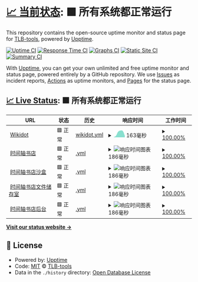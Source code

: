 # [📈 当前状态](https://TLB-Upptime.github.io/tlb-upptime.github.io): <!--live status--> **🟩 所有系统都正常运行**

This repository contains the open-source uptime monitor and status page for [TLB-tools](https://TLB-Upptime.github.io/tlb-upptime.github.io), powered by [Upptime](https://github.com/upptime/upptime).

[![Uptime CI](https://github.com/TLB-Upptime/tlb-upptime.github.io/workflows/Uptime%20CI/badge.svg)](https://github.com/TLB-Upptime/tlb-upptime.github.io/actions?query=workflow%3A%22Uptime+CI%22)
[![Response Time CI](https://github.com/TLB-Upptime/tlb-upptime.github.io/workflows/Response%20Time%20CI/badge.svg)](https://github.com/TLB-Upptime/tlb-upptime.github.io/actions?query=workflow%3A%22Response+Time+CI%22)
[![Graphs CI](https://github.com/TLB-Upptime/tlb-upptime.github.io/workflows/Graphs%20CI/badge.svg)](https://github.com/TLB-Upptime/tlb-upptime.github.io/actions?query=workflow%3A%22Graphs+CI%22)
[![Static Site CI](https://github.com/TLB-Upptime/tlb-upptime.github.io/workflows/Static%20Site%20CI/badge.svg)](https://github.com/TLB-Upptime/tlb-upptime.github.io/actions?query=workflow%3A%22Static+Site+CI%22)
[![Summary CI](https://github.com/TLB-Upptime/tlb-upptime.github.io/workflows/Summary%20CI/badge.svg)](https://github.com/TLB-Upptime/tlb-upptime.github.io/actions?query=workflow%3A%22Summary+CI%22)

With [Upptime](https://upptime.js.org), you can get your own unlimited and free uptime monitor and status page, powered entirely by a GitHub repository. We use [Issues](https://github.com/TLB-Upptime/tlb-upptime.github.io/issues) as incident reports, [Actions](https://github.com/TLB-Upptime/tlb-upptime.github.io/actions) as uptime monitors, and [Pages](https://TLB-Upptime.github.io/tlb-upptime.github.io) for the status page.

## [📈 Live Status](https://demo.upptime.js.org): <!--live status--> **🟩 所有系统都正常运行**

<!--start: status pages-->
<!-- This summary is generated by Upptime (https://github.com/upptime/upptime) -->
<!-- Do not edit this manually, your changes will be overwritten -->
<!-- prettier-ignore -->
| URL | 状态 | 历史 | 响应时间 | 工作时间 |
| --- | ------ | ------- | ------------- | ------ |
| <img alt="" src="https://icons.duckduckgo.com/ip3/www.wikidot.com.ico" height="13"> [Wikidot](https://www.wikidot.com) | 🟩 正常 | [wikidot.yml](https://github.com/TLB-Upptime/tlb-upptime.github.io/commits/HEAD/history/wikidot.yml) | <details><summary><img alt="响应时间图表" src="./graphs/wikidot/response-time-week.png" height="20"> 163毫秒</summary><br><a href="https://tlb-upptime.github.io/history/wikidot"><img alt="响应时间 163" src="https://img.shields.io/endpoint?url=https%3A%2F%2Fraw.githubusercontent.com%2FTLB-Upptime%2Ftlb-upptime.github.io%2FHEAD%2Fapi%2Fwikidot%2Fresponse-time.json"></a><br><a href="https://tlb-upptime.github.io/history/wikidot"><img alt="24小时响应时间 163" src="https://img.shields.io/endpoint?url=https%3A%2F%2Fraw.githubusercontent.com%2FTLB-Upptime%2Ftlb-upptime.github.io%2FHEAD%2Fapi%2Fwikidot%2Fresponse-time-day.json"></a><br><a href="https://tlb-upptime.github.io/history/wikidot"><img alt="7天响应时间 163" src="https://img.shields.io/endpoint?url=https%3A%2F%2Fraw.githubusercontent.com%2FTLB-Upptime%2Ftlb-upptime.github.io%2FHEAD%2Fapi%2Fwikidot%2Fresponse-time-week.json"></a><br><a href="https://tlb-upptime.github.io/history/wikidot"><img alt="30天响应时间 163" src="https://img.shields.io/endpoint?url=https%3A%2F%2Fraw.githubusercontent.com%2FTLB-Upptime%2Ftlb-upptime.github.io%2FHEAD%2Fapi%2Fwikidot%2Fresponse-time-month.json"></a><br><a href="https://tlb-upptime.github.io/history/wikidot"><img alt="1年响应时间 163" src="https://img.shields.io/endpoint?url=https%3A%2F%2Fraw.githubusercontent.com%2FTLB-Upptime%2Ftlb-upptime.github.io%2FHEAD%2Fapi%2Fwikidot%2Fresponse-time-year.json"></a></details> | <details><summary><a href="https://tlb-upptime.github.io/history/wikidot">100.00%</a></summary><a href="https://tlb-upptime.github.io/history/wikidot"><img alt="工作时间 100.00%" src="https://img.shields.io/endpoint?url=https%3A%2F%2Fraw.githubusercontent.com%2FTLB-Upptime%2Ftlb-upptime.github.io%2FHEAD%2Fapi%2Fwikidot%2Fuptime.json"></a><br><a href="https://tlb-upptime.github.io/history/wikidot"><img alt="24小时运行时间 100.00%" src="https://img.shields.io/endpoint?url=https%3A%2F%2Fraw.githubusercontent.com%2FTLB-Upptime%2Ftlb-upptime.github.io%2FHEAD%2Fapi%2Fwikidot%2Fuptime-day.json"></a><br><a href="https://tlb-upptime.github.io/history/wikidot"><img alt="7天的运行时间 100.00%" src="https://img.shields.io/endpoint?url=https%3A%2F%2Fraw.githubusercontent.com%2FTLB-Upptime%2Ftlb-upptime.github.io%2FHEAD%2Fapi%2Fwikidot%2Fuptime-week.json"></a><br><a href="https://tlb-upptime.github.io/history/wikidot"><img alt="30天运行时间 100.00%" src="https://img.shields.io/endpoint?url=https%3A%2F%2Fraw.githubusercontent.com%2FTLB-Upptime%2Ftlb-upptime.github.io%2FHEAD%2Fapi%2Fwikidot%2Fuptime-month.json"></a><br><a href="https://tlb-upptime.github.io/history/wikidot"><img alt="1年运行时间 100.00%" src="https://img.shields.io/endpoint?url=https%3A%2F%2Fraw.githubusercontent.com%2FTLB-Upptime%2Ftlb-upptime.github.io%2FHEAD%2Fapi%2Fwikidot%2Fuptime-year.json"></a></details>
| <img alt="" src="https://icons.duckduckgo.com/ip3/timeline-bookstore.wikidot.com.ico" height="13"> [时间轴书店](https://timeline-bookstore.wikidot.com) | 🟩 正常 | [.yml](https://github.com/TLB-Upptime/tlb-upptime.github.io/commits/HEAD/history/.yml) | <details><summary><img alt="响应时间图表" src="./graphs//response-time-week.png" height="20"> 186毫秒</summary><br><a href="https://tlb-upptime.github.io/history/"><img alt="响应时间 186" src="https://img.shields.io/endpoint?url=https%3A%2F%2Fraw.githubusercontent.com%2FTLB-Upptime%2Ftlb-upptime.github.io%2FHEAD%2Fapi%2F%2Fresponse-time.json"></a><br><a href="https://tlb-upptime.github.io/history/"><img alt="24小时响应时间 186" src="https://img.shields.io/endpoint?url=https%3A%2F%2Fraw.githubusercontent.com%2FTLB-Upptime%2Ftlb-upptime.github.io%2FHEAD%2Fapi%2F%2Fresponse-time-day.json"></a><br><a href="https://tlb-upptime.github.io/history/"><img alt="7天响应时间 186" src="https://img.shields.io/endpoint?url=https%3A%2F%2Fraw.githubusercontent.com%2FTLB-Upptime%2Ftlb-upptime.github.io%2FHEAD%2Fapi%2F%2Fresponse-time-week.json"></a><br><a href="https://tlb-upptime.github.io/history/"><img alt="30天响应时间 186" src="https://img.shields.io/endpoint?url=https%3A%2F%2Fraw.githubusercontent.com%2FTLB-Upptime%2Ftlb-upptime.github.io%2FHEAD%2Fapi%2F%2Fresponse-time-month.json"></a><br><a href="https://tlb-upptime.github.io/history/"><img alt="1年响应时间 186" src="https://img.shields.io/endpoint?url=https%3A%2F%2Fraw.githubusercontent.com%2FTLB-Upptime%2Ftlb-upptime.github.io%2FHEAD%2Fapi%2F%2Fresponse-time-year.json"></a></details> | <details><summary><a href="https://tlb-upptime.github.io/history/">100.00%</a></summary><a href="https://tlb-upptime.github.io/history/"><img alt="工作时间 100.00%" src="https://img.shields.io/endpoint?url=https%3A%2F%2Fraw.githubusercontent.com%2FTLB-Upptime%2Ftlb-upptime.github.io%2FHEAD%2Fapi%2F%2Fuptime.json"></a><br><a href="https://tlb-upptime.github.io/history/"><img alt="24小时运行时间 100.00%" src="https://img.shields.io/endpoint?url=https%3A%2F%2Fraw.githubusercontent.com%2FTLB-Upptime%2Ftlb-upptime.github.io%2FHEAD%2Fapi%2F%2Fuptime-day.json"></a><br><a href="https://tlb-upptime.github.io/history/"><img alt="7天的运行时间 100.00%" src="https://img.shields.io/endpoint?url=https%3A%2F%2Fraw.githubusercontent.com%2FTLB-Upptime%2Ftlb-upptime.github.io%2FHEAD%2Fapi%2F%2Fuptime-week.json"></a><br><a href="https://tlb-upptime.github.io/history/"><img alt="30天运行时间 100.00%" src="https://img.shields.io/endpoint?url=https%3A%2F%2Fraw.githubusercontent.com%2FTLB-Upptime%2Ftlb-upptime.github.io%2FHEAD%2Fapi%2F%2Fuptime-month.json"></a><br><a href="https://tlb-upptime.github.io/history/"><img alt="1年运行时间 100.00%" src="https://img.shields.io/endpoint?url=https%3A%2F%2Fraw.githubusercontent.com%2FTLB-Upptime%2Ftlb-upptime.github.io%2FHEAD%2Fapi%2F%2Fuptime-year.json"></a></details>
| <img alt="" src="https://icons.duckduckgo.com/ip3/tlb-sandbox.wikidot.com.ico" height="13"> [时间轴书店沙盒](http://tlb-sandbox.wikidot.com) | 🟩 正常 | [.yml](https://github.com/TLB-Upptime/tlb-upptime.github.io/commits/HEAD/history/.yml) | <details><summary><img alt="响应时间图表" src="./graphs//response-time-week.png" height="20"> 186毫秒</summary><br><a href="https://tlb-upptime.github.io/history/"><img alt="响应时间 186" src="https://img.shields.io/endpoint?url=https%3A%2F%2Fraw.githubusercontent.com%2FTLB-Upptime%2Ftlb-upptime.github.io%2FHEAD%2Fapi%2F%2Fresponse-time.json"></a><br><a href="https://tlb-upptime.github.io/history/"><img alt="24小时响应时间 186" src="https://img.shields.io/endpoint?url=https%3A%2F%2Fraw.githubusercontent.com%2FTLB-Upptime%2Ftlb-upptime.github.io%2FHEAD%2Fapi%2F%2Fresponse-time-day.json"></a><br><a href="https://tlb-upptime.github.io/history/"><img alt="7天响应时间 186" src="https://img.shields.io/endpoint?url=https%3A%2F%2Fraw.githubusercontent.com%2FTLB-Upptime%2Ftlb-upptime.github.io%2FHEAD%2Fapi%2F%2Fresponse-time-week.json"></a><br><a href="https://tlb-upptime.github.io/history/"><img alt="30天响应时间 186" src="https://img.shields.io/endpoint?url=https%3A%2F%2Fraw.githubusercontent.com%2FTLB-Upptime%2Ftlb-upptime.github.io%2FHEAD%2Fapi%2F%2Fresponse-time-month.json"></a><br><a href="https://tlb-upptime.github.io/history/"><img alt="1年响应时间 186" src="https://img.shields.io/endpoint?url=https%3A%2F%2Fraw.githubusercontent.com%2FTLB-Upptime%2Ftlb-upptime.github.io%2FHEAD%2Fapi%2F%2Fresponse-time-year.json"></a></details> | <details><summary><a href="https://tlb-upptime.github.io/history/">100.00%</a></summary><a href="https://tlb-upptime.github.io/history/"><img alt="工作时间 100.00%" src="https://img.shields.io/endpoint?url=https%3A%2F%2Fraw.githubusercontent.com%2FTLB-Upptime%2Ftlb-upptime.github.io%2FHEAD%2Fapi%2F%2Fuptime.json"></a><br><a href="https://tlb-upptime.github.io/history/"><img alt="24小时运行时间 100.00%" src="https://img.shields.io/endpoint?url=https%3A%2F%2Fraw.githubusercontent.com%2FTLB-Upptime%2Ftlb-upptime.github.io%2FHEAD%2Fapi%2F%2Fuptime-day.json"></a><br><a href="https://tlb-upptime.github.io/history/"><img alt="7天的运行时间 100.00%" src="https://img.shields.io/endpoint?url=https%3A%2F%2Fraw.githubusercontent.com%2FTLB-Upptime%2Ftlb-upptime.github.io%2FHEAD%2Fapi%2F%2Fuptime-week.json"></a><br><a href="https://tlb-upptime.github.io/history/"><img alt="30天运行时间 100.00%" src="https://img.shields.io/endpoint?url=https%3A%2F%2Fraw.githubusercontent.com%2FTLB-Upptime%2Ftlb-upptime.github.io%2FHEAD%2Fapi%2F%2Fuptime-month.json"></a><br><a href="https://tlb-upptime.github.io/history/"><img alt="1年运行时间 100.00%" src="https://img.shields.io/endpoint?url=https%3A%2F%2Fraw.githubusercontent.com%2FTLB-Upptime%2Ftlb-upptime.github.io%2FHEAD%2Fapi%2F%2Fuptime-year.json"></a></details>
| <img alt="" src="https://icons.duckduckgo.com/ip3/tlb-files.wikidot.com.ico" height="13"> [时间轴书店文件储存室](http://tlb-files.wikidot.com) | 🟩 正常 | [.yml](https://github.com/TLB-Upptime/tlb-upptime.github.io/commits/HEAD/history/.yml) | <details><summary><img alt="响应时间图表" src="./graphs//response-time-week.png" height="20"> 186毫秒</summary><br><a href="https://tlb-upptime.github.io/history/"><img alt="响应时间 186" src="https://img.shields.io/endpoint?url=https%3A%2F%2Fraw.githubusercontent.com%2FTLB-Upptime%2Ftlb-upptime.github.io%2FHEAD%2Fapi%2F%2Fresponse-time.json"></a><br><a href="https://tlb-upptime.github.io/history/"><img alt="24小时响应时间 186" src="https://img.shields.io/endpoint?url=https%3A%2F%2Fraw.githubusercontent.com%2FTLB-Upptime%2Ftlb-upptime.github.io%2FHEAD%2Fapi%2F%2Fresponse-time-day.json"></a><br><a href="https://tlb-upptime.github.io/history/"><img alt="7天响应时间 186" src="https://img.shields.io/endpoint?url=https%3A%2F%2Fraw.githubusercontent.com%2FTLB-Upptime%2Ftlb-upptime.github.io%2FHEAD%2Fapi%2F%2Fresponse-time-week.json"></a><br><a href="https://tlb-upptime.github.io/history/"><img alt="30天响应时间 186" src="https://img.shields.io/endpoint?url=https%3A%2F%2Fraw.githubusercontent.com%2FTLB-Upptime%2Ftlb-upptime.github.io%2FHEAD%2Fapi%2F%2Fresponse-time-month.json"></a><br><a href="https://tlb-upptime.github.io/history/"><img alt="1年响应时间 186" src="https://img.shields.io/endpoint?url=https%3A%2F%2Fraw.githubusercontent.com%2FTLB-Upptime%2Ftlb-upptime.github.io%2FHEAD%2Fapi%2F%2Fresponse-time-year.json"></a></details> | <details><summary><a href="https://tlb-upptime.github.io/history/">100.00%</a></summary><a href="https://tlb-upptime.github.io/history/"><img alt="工作时间 100.00%" src="https://img.shields.io/endpoint?url=https%3A%2F%2Fraw.githubusercontent.com%2FTLB-Upptime%2Ftlb-upptime.github.io%2FHEAD%2Fapi%2F%2Fuptime.json"></a><br><a href="https://tlb-upptime.github.io/history/"><img alt="24小时运行时间 100.00%" src="https://img.shields.io/endpoint?url=https%3A%2F%2Fraw.githubusercontent.com%2FTLB-Upptime%2Ftlb-upptime.github.io%2FHEAD%2Fapi%2F%2Fuptime-day.json"></a><br><a href="https://tlb-upptime.github.io/history/"><img alt="7天的运行时间 100.00%" src="https://img.shields.io/endpoint?url=https%3A%2F%2Fraw.githubusercontent.com%2FTLB-Upptime%2Ftlb-upptime.github.io%2FHEAD%2Fapi%2F%2Fuptime-week.json"></a><br><a href="https://tlb-upptime.github.io/history/"><img alt="30天运行时间 100.00%" src="https://img.shields.io/endpoint?url=https%3A%2F%2Fraw.githubusercontent.com%2FTLB-Upptime%2Ftlb-upptime.github.io%2FHEAD%2Fapi%2F%2Fuptime-month.json"></a><br><a href="https://tlb-upptime.github.io/history/"><img alt="1年运行时间 100.00%" src="https://img.shields.io/endpoint?url=https%3A%2F%2Fraw.githubusercontent.com%2FTLB-Upptime%2Ftlb-upptime.github.io%2FHEAD%2Fapi%2F%2Fuptime-year.json"></a></details>
| <img alt="" src="https://icons.duckduckgo.com/ip3/tlb-command.wikidot.com.ico" height="13"> [时间轴书店后台](http://tlb-command.wikidot.com) | 🟩 正常 | [.yml](https://github.com/TLB-Upptime/tlb-upptime.github.io/commits/HEAD/history/.yml) | <details><summary><img alt="响应时间图表" src="./graphs//response-time-week.png" height="20"> 186毫秒</summary><br><a href="https://tlb-upptime.github.io/history/"><img alt="响应时间 186" src="https://img.shields.io/endpoint?url=https%3A%2F%2Fraw.githubusercontent.com%2FTLB-Upptime%2Ftlb-upptime.github.io%2FHEAD%2Fapi%2F%2Fresponse-time.json"></a><br><a href="https://tlb-upptime.github.io/history/"><img alt="24小时响应时间 186" src="https://img.shields.io/endpoint?url=https%3A%2F%2Fraw.githubusercontent.com%2FTLB-Upptime%2Ftlb-upptime.github.io%2FHEAD%2Fapi%2F%2Fresponse-time-day.json"></a><br><a href="https://tlb-upptime.github.io/history/"><img alt="7天响应时间 186" src="https://img.shields.io/endpoint?url=https%3A%2F%2Fraw.githubusercontent.com%2FTLB-Upptime%2Ftlb-upptime.github.io%2FHEAD%2Fapi%2F%2Fresponse-time-week.json"></a><br><a href="https://tlb-upptime.github.io/history/"><img alt="30天响应时间 186" src="https://img.shields.io/endpoint?url=https%3A%2F%2Fraw.githubusercontent.com%2FTLB-Upptime%2Ftlb-upptime.github.io%2FHEAD%2Fapi%2F%2Fresponse-time-month.json"></a><br><a href="https://tlb-upptime.github.io/history/"><img alt="1年响应时间 186" src="https://img.shields.io/endpoint?url=https%3A%2F%2Fraw.githubusercontent.com%2FTLB-Upptime%2Ftlb-upptime.github.io%2FHEAD%2Fapi%2F%2Fresponse-time-year.json"></a></details> | <details><summary><a href="https://tlb-upptime.github.io/history/">100.00%</a></summary><a href="https://tlb-upptime.github.io/history/"><img alt="工作时间 100.00%" src="https://img.shields.io/endpoint?url=https%3A%2F%2Fraw.githubusercontent.com%2FTLB-Upptime%2Ftlb-upptime.github.io%2FHEAD%2Fapi%2F%2Fuptime.json"></a><br><a href="https://tlb-upptime.github.io/history/"><img alt="24小时运行时间 100.00%" src="https://img.shields.io/endpoint?url=https%3A%2F%2Fraw.githubusercontent.com%2FTLB-Upptime%2Ftlb-upptime.github.io%2FHEAD%2Fapi%2F%2Fuptime-day.json"></a><br><a href="https://tlb-upptime.github.io/history/"><img alt="7天的运行时间 100.00%" src="https://img.shields.io/endpoint?url=https%3A%2F%2Fraw.githubusercontent.com%2FTLB-Upptime%2Ftlb-upptime.github.io%2FHEAD%2Fapi%2F%2Fuptime-week.json"></a><br><a href="https://tlb-upptime.github.io/history/"><img alt="30天运行时间 100.00%" src="https://img.shields.io/endpoint?url=https%3A%2F%2Fraw.githubusercontent.com%2FTLB-Upptime%2Ftlb-upptime.github.io%2FHEAD%2Fapi%2F%2Fuptime-month.json"></a><br><a href="https://tlb-upptime.github.io/history/"><img alt="1年运行时间 100.00%" src="https://img.shields.io/endpoint?url=https%3A%2F%2Fraw.githubusercontent.com%2FTLB-Upptime%2Ftlb-upptime.github.io%2FHEAD%2Fapi%2F%2Fuptime-year.json"></a></details>

<!--end: status pages-->

[**Visit our status website →**](https://TLB-Upptime.github.io/tlb-upptime.github.io)

## 📄 License

- Powered by: [Upptime](https://github.com/upptime/upptime)
- Code: [MIT](./LICENSE) © [TLB-tools](https://TLB-Upptime.github.io/tlb-upptime.github.io)
- Data in the `./history` directory: [Open Database License](https://opendatacommons.org/licenses/odbl/1-0/)
